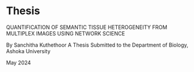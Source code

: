 # Thesis

QUANTIFICATION OF SEMANTIC TISSUE HETEROGENEITY FROM MULTIPLEX IMAGES USING NETWORK SCIENCE

By Sanchitha Kuthethoor
A Thesis Submitted to the Department of Biology, Ashoka University

May 2024

